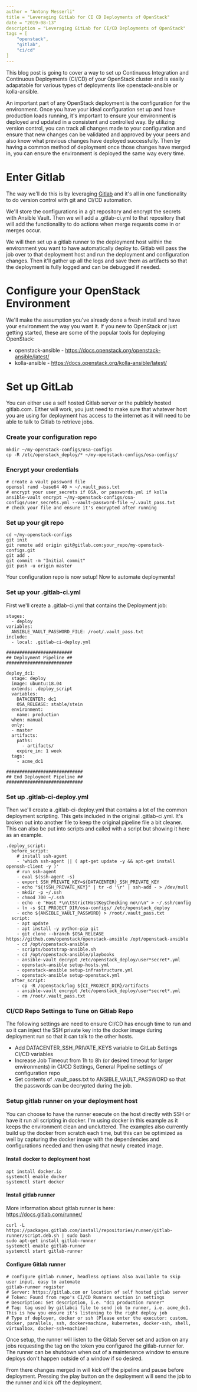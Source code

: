 ```yaml
---
author = "Antony Messerli"
title = "Leveraging GitLab for CI CD Deployments of OpenStack"
date = "2019-08-13"
description = "Leveraging GitLab for CI/CD Deployments of OpenStack"
tags = [
    "openstack",
    "gitlab",
    "ci/cd"
]
---
```


This blog post is going to cover a way to set up Continuous Integration and Continuous Deployments (CI/CD) of your OpenStack cluster and is easily adapatable for various types of deployments like openstack-ansible or kolla-ansible.

An important part of any OpenStack deployment is the configuration for the environment. Once you have your ideal configuration set up and have production loads running, it's important to ensure your environment is deployed and updated in a consistent and controlled way. By utilizing version control, you can track all changes made to your configuration and ensure that new changes can be validated and approved by your peers and also know what previous changes have deployed successfully. Then by having a common method of deployment once those changes have merged in, you can ensure the environment is deployed the same way every time.

# Enter Gitlab

The way we'll do this is by leveraging [Gitlab](https://gitlab.com "Gitlab") and it's all in one functionality to do version control with git and CI/CD automation.

We'll store the configurations in a git repository and encrypt the secrets with Ansible Vault.  Then we will add a .gitlab-ci.yml to that repository that will add the functionality to do actions when merge requests come in or merges occur.

We will then set up a gitlab runner to the deployment host within the environment you want to have automatically deploy to.  Gitlab will pass the job over to that deployment host and run the deployment and configuration changes.  Then it'll gather up all the logs and save them as artifacts so that the deployment is fully logged and can be debugged if needed.

# Configure your OpenStack Environment

We'll make the assumption you've already done a fresh install and have your environment the way you want it. If you new to OpenStack or just getting started, these are some of the popular tools for deploying OpenStack:

* openstack-ansible - https://docs.openstack.org/openstack-ansible/latest/
* kolla-ansible - https://docs.openstack.org/kolla-ansible/latest/

# Set up GitLab

You can either use a self hosted Gitlab server or the publicly hosted gitlab.com. Either will work, you just need to make sure that whatever host you are using for deployment has access to the internet as it will need to be able to talk to Gitlab to retrieve jobs.

### Create your configuration repo

```
mkdir ~/my-openstack-configs/osa-configs
cp -R /etc/openstack_deploy/* ~/my-openstack-configs/osa-configs/
```
### Encrypt your credentials

```
# create a vault password file
openssl rand -base64 40 > ~/.vault_pass.txt
# encrypt your user_secrets if OSA, or passwords.yml if kolla
ansible-vault encrypt ~/my-openstack-configs/osa-configs/user_secrets.yml --vault-password-file ~/.vault_pass.txt
# check your file and ensure it's encrypted after running
```

### Set up your git repo

```
cd ~/my-openstack-configs
git init
git remote add origin git@gitlab.com:your_repo/my-openstack-configs.git
git add .
git commit -m "Initial commit"
git push -u origin master
```

Your configuration repo is now setup! Now to automate deployments!

### Set up your .gitlab-ci.yml

First we'll create a .gitlab-ci.yml that contains the Deployment job:

```
stages:
  - deploy
variables:
  ANSIBLE_VAULT_PASSWORD_FILE: /root/.vault_pass.txt
include:
  - local: .gitlab-ci-deploy.yml

#########################
## Deployment Pipeline ##
#########################

deploy_dc1:
  stage: deploy
  image: ubuntu:18.04
  extends: .deploy_script
  variables:
    DATACENTER: dc1
    OSA_RELEASE: stable/stein
  environment:
    name: production
  when: manual
  only:
  - master
  artifacts:
    paths:
      - artifacts/
    expire_in: 1 week 
  tags:
    - acme_dc1

#############################
## End Deployment Pipeline ##
#############################
```
### Set up .gitlab-ci-deploy.yml

Then we'll create a .gitlab-ci-deploy.yml that contains a lot of the common deployment scripting. This gets included in the original .gitlab-ci.yml. It's broken out into another file to keep the original pipeline file a bit cleaner. This can also be put into scripts and called with a script but showing it here as an example.

```
.deploy_script:
  before_script:
    # install ssh-agent
    - 'which ssh-agent || ( apt-get update -y && apt-get install openssh-client -y )'
    # run ssh-agent
    - eval $(ssh-agent -s)
    - export SSH_PRIVATE_KEY=${DATACENTER}_SSH_PRIVATE_KEY
    - echo "${!SSH_PRIVATE_KEY}" | tr -d '\r' | ssh-add - > /dev/null
    - mkdir -p ~/.ssh
    - chmod 700 ~/.ssh
    - echo -e "Host *\n\tStrictHostKeyChecking no\n\n" > ~/.ssh/config
    - ln -s $CI_PROJECT_DIR/osa-configs/ /etc/openstack_deploy
    - echo ${ANSIBLE_VAULT_PASSWORD} > /root/.vault_pass.txt
  script:
    - apt update
    - apt install -y python-pip git
    - git clone --branch $OSA_RELEASE https://github.com/openstack/openstack-ansible /opt/openstack-ansible
    - cd /opt/openstack-ansible
    - scripts/bootstrap-ansible.sh
    - cd /opt/openstack-ansible/playbooks
    - ansible-vault decrypt /etc/openstack_deploy/user*secret*.yml
    - openstack-ansible setup-hosts.yml
    - openstack-ansible setup-infrastructure.yml
    - openstack-ansible setup-openstack.yml
  after_script:
    - cp -R /openstack/log ${CI_PROJECT_DIR}/artifacts
    - ansible-vault encrypt /etc/openstack_deploy/user*secret*.yml
    - rm /root/.vault_pass.txt
```

### CI/CD Repo Settings to Tune on Gitlab Repo

The following settings are need to ensure CI/CD has enough time to run and so it can inject the SSH private key into the docker image during deployment run so that it can talk to the other hosts.

- Add DATACENTER_SSH_PRIVATE_KEYS variable to GitLab Settings CI/CD variables
- Increase Job Timeout from 1h to 8h (or desired timeout for larger environments) in CI/CD Settings, General Pipeline settings of configuration repo
- Set contents of .vault_pass.txt to ANSIBLE_VAULT_PASSWORD so that the passwords can be decrypted during the job.

### Setup gitlab runner on your deployment host

You can choose to have the runner execute on the host directly with SSH or have it run all scripting in docker.  I'm using docker in this example as it keeps the environment clean and uncluttered.  The examples also currently build up the docker from scratch each time, but this can be optimized as well by capturing the docker image with the dependencies and configurations needed and then using that newly created image.


#### Install docker to deployment host

```
apt install docker.io
systemctl enable docker
systemctl start docker
```

#### Install gitlab runner

More information about gitlab runner is here: https://docs.gitlab.com/runner/

```
curl -L https://packages.gitlab.com/install/repositories/runner/gitlab-runner/script.deb.sh | sudo bash
sudo apt-get install gitlab-runner
systemctl enable gitlab-runner
systemctl start gitlab-runner
```

#### Configure Gitlab runner

```
# configure gitlab runner, headless options also available to skip user input, easy to automate
gitlab-runner register
# Server: https://gitlab.com or location of self hosted gitlab server
# Token: Found from repo's CI/CD Runners section in settings
# Description: Set description, i.e. "dc1 production runner" 
# Tag: tag used by gitlabci file to send job to runner, i.e. acme_dc1.  This is how you ensure it's listening to the right deploy job
# Type of deployer, docker or ssh (Please enter the executor: custom, docker, parallels, ssh, docker+machine, kubernetes, docker-ssh, shell, virtualbox, docker-ssh+machine)
```

Once setup, the runner will listen to the Gitlab Server set and action on any jobs requesting the tag on the token you configured the gitlab-runner for.  The runner can be shutdown when out of a maintenance window to ensure deploys don't happen outside of a window if so desired.

From there changes merged in will kick off the pipeline and pause before deployment.  Pressing the play button on the deployment will send the job to the runner and kick off the deployment.